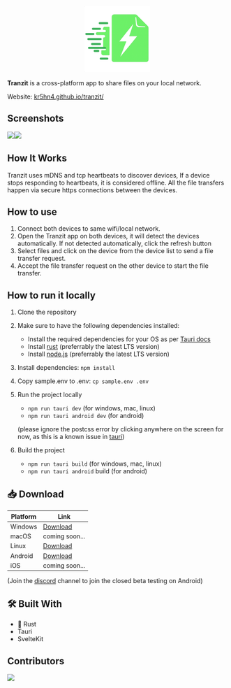 <p align="center">
  <img src="./static/images/logo.png" alt="Tranzit logo" />
</p>

**Tranzit** is a cross-platform app to share files on your local network.

Website: [kr5hn4.github.io/tranzit/](https://kr5hn4.github.io/tranzit/)

## Screenshots

<img src="https://kr5hn4.github.io/tranzit/images/screenshot-2.png" height="300"/><img src="https://kr5hn4.github.io/tranzit/images/screenshot-3.png" height="300"/>

## How It Works

Tranzit uses mDNS and tcp heartbeats to discover devices, If a device stops responding to heartbeats, it is considered offline. All the file transfers happen via secure https connections between the devices.

## How to use

1. Connect both devices to same wifi/local network.
2. Open the Tranzit app on both devices, it will detect the devices automatically. If not detected automatically, click the refresh button
3. Select files and click on the device from the device list to send a file transfer request.
4. Accept the file transfer request on the other device to start the file transfer.

## How to run it locally

1. Clone the repository

2. Make sure to have the following dependencies installed:
   - Install the required dependencies for your OS as per [Tauri docs](https://v2.tauri.app/start/prerequisites/#system-dependencies)
   - Install [rust](https://rust-lang.org/tools/install/) (preferrably the latest LTS version)
   - Install [node.js](https://nodejs.org/en/download) (preferrably the latest LTS version)

3. Install dependencies: `npm install`

4. Copy sample.env to .env: `cp sample.env .env`

5. Run the project locally
   - `npm run tauri dev` (for windows, mac, linux)
   - `npm run tauri android dev` (for android)

   (please ignore the postcss error by clicking anywhere on the screen for now, as this is a known issue in [tauri](https://github.com/tauri-apps/tauri/issues/5839))

6. Build the project
   - `npm run tauri build` (for windows, mac, linux)
   - `npm run tauri android` build (for android)

## 📥 Download

| Platform | Link                                                                                                |
| -------- | --------------------------------------------------------------------------------------------------- |
| Windows  | [Download](https://github.com/kr5hn4/tranzit/releases/download/v0.2.0/tranzit_0.1.0_x64-setup.exe)  |
| macOS    | coming soon...                                                                                      |
| Linux    | [Download](https://github.com/kr5hn4/tranzit/releases/download/v0.2.0/tranzit_0.1.0_amd64.AppImage) |
| Android  | [Download](https://play.google.com/store/apps/details?id=org.tranzit.app)                           |
| iOS      | coming soon...                                                                                      |

(Join the [discord](https://discord.gg/2eGza5XT) channel to join the closed beta testing on Android)

## 🛠️ Built With

- 🦀 Rust
- Tauri
- SvelteKit

## Contributors

<a href="https://github.com/kr5hn4/tranzit/graphs/contributors">
  <img src="https://contrib.rocks/image?repo=kr5hn4/tranzit" />
</a>
